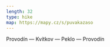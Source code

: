 ```yaml
---
length: 32
type: hike
map: https://mapy.cz/s/puvakazaso
---
```


Provodín — Kvítkov — Peklo — Provodín
